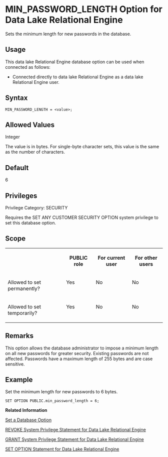 <!-- loio814661016ce2101499ddd334930bf1ed -->

# MIN\_PASSWORD\_LENGTH Option for Data Lake Relational Engine

Sets the minimum length for new passwords in the database.



<a name="loio814661016ce2101499ddd334930bf1ed__section_d3p_24q_znb"/>

## Usage

This data lake Relational Engine database option can be used when connected as follows:

-   Connected directly to data lake Relational Engine as a data lake Relational Engine user.



<a name="loio814661016ce2101499ddd334930bf1ed__section_zx3_g24_hrb"/>

## Syntax

```
MIN_PASSWORD_LENGTH = <value>;
```



## Allowed Values

Integer

The value is in bytes. For single-byte character sets, this value is the same as the number of characters.



## Default

6



<a name="loio814661016ce2101499ddd334930bf1ed__section_k3c_gxb_3qb"/>

## Privileges

Privilege Category: SECURITY

Requires the SET ANY CUSTOMER SECURITY OPTION system privilege to set this database option.



<a name="loio814661016ce2101499ddd334930bf1ed__min-password-length-option-scope"/>

## Scope


<table>
<tr>
<th valign="top">

 

</th>
<th valign="top">

PUBLIC role

</th>
<th valign="top">

For current user

</th>
<th valign="top">

For other users

</th>
</tr>
<tr>
<td valign="top">

Allowed to set permanently?

</td>
<td valign="top">

Yes

</td>
<td valign="top">

No

</td>
<td valign="top">

No

</td>
</tr>
<tr>
<td valign="top">

Allowed to set temporarily?

</td>
<td valign="top">

Yes

</td>
<td valign="top">

No

</td>
<td valign="top">

No

</td>
</tr>
</table>



## Remarks

This option allows the database administrator to impose a minimum length on all new passwords for greater security. Existing passwords are not affected. Passwords have a maximum length of 255 bytes and are case sensitive.



## Example

Set the minimum length for new passwords to 6 bytes.

```
SET OPTION PUBLIC.min_password_length = 6;
```

**Related Information**  


[Set a Database Option](set-a-database-option-0dcb893.md "You set options with the SET OPTION statement.")

[REVOKE System Privilege Statement for Data Lake Relational Engine](../080-sql-statements/revoke-system-privilege-statement-for-data-lake-relational-engine-a3eadda.md "Removes specific system privileges from specific users and the right to administer the privilege.")

[GRANT System Privilege Statement for Data Lake Relational Engine](../080-sql-statements/grant-system-privilege-statement-for-data-lake-relational-engine-a3dfcb0.md "Grants specific system privileges to users or roles, with or without administrative rights.")

[SET OPTION Statement for Data Lake Relational Engine](../080-sql-statements/set-option-statement-for-data-lake-relational-engine-a625da7.md "Changes options that affect the behavior of the database and its compatibility with Transact-SQL. Setting the value of an option can change the behavior for all users or an individual user, in either a temporary or permanent scope.")

